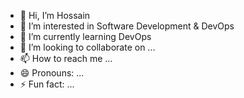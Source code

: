 - 👋 Hi, I’m Hossain 
- 👀 I’m interested in Software Development & DevOps 
- 🌱 I’m currently learning DevOps
- 💞️ I’m looking to collaborate on ...
- 📫 How to reach me ...
- 😄 Pronouns: ...
- ⚡ Fun fact: ...

<!---
L00186111/L00186111 is a ✨ special ✨ repository because its `README.md` (this file) appears on your GitHub profile.
You can click the Preview link to take a look at your changes.
--->
